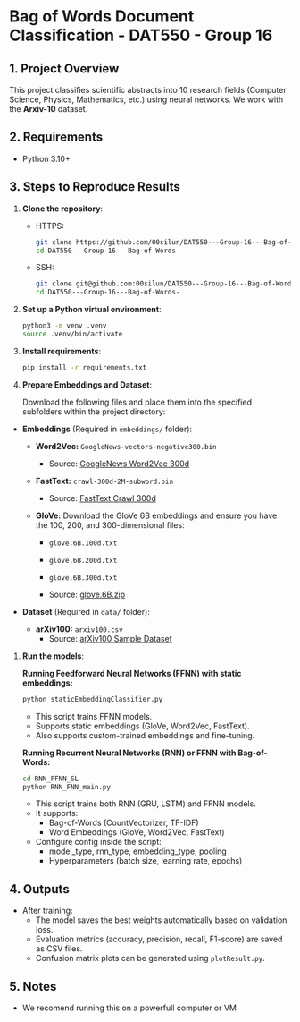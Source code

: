 # Bag of Words Document Classification - DAT550 - Group 16

## 1. Project Overview

This project classifies scientific abstracts into 10 research fields (Computer Science, Physics, Mathematics, etc.) using neural networks. We work with the **Arxiv-10** dataset.

## 2. Requirements

- Python 3.10+

## 3. Steps to Reproduce Results

1. **Clone the repository**:

   - HTTPS:

     ```bash
     git clone https://github.com/00silun/DAT550---Group-16---Bag-of-Words-.git
     cd DAT550---Group-16---Bag-of-Words-
     ```

   - SSH:
     ```bash
     git clone git@github.com:00silun/DAT550---Group-16---Bag-of-Words-.git
     cd DAT550---Group-16---Bag-of-Words-
     ```

2. **Set up a Python virtual environment**:

   ```bash
   python3 -m venv .venv
   source .venv/bin/activate
   ```

3. **Install requirements**:

   ```bash
   pip install -r requirements.txt
   ```

4. **Prepare Embeddings and Dataset**:

   Download the following files and place them into the specified subfolders within the project directory:

- **Embeddings** (Required in `embeddings/` folder):

  - **Word2Vec:** `GoogleNews-vectors-negative300.bin`
    - Source: [GoogleNews Word2Vec 300d](https://drive.google.com/file/d/0B7XkCwpI5KDYNlNUTTlSS21pQmM/edit?resourcekey=0-wjGZdNAUop6WykTtMip30g)
  - **FastText:** `crawl-300d-2M-subword.bin`
    - Source: [FastText Crawl 300d](https://fasttext.cc/docs/en/english-vectors.html)
  - **GloVe:** Download the GloVe 6B embeddings and ensure you have the 100, 200, and 300-dimensional files:

    - `glove.6B.100d.txt`
    - `glove.6B.200d.txt`
    - `glove.6B.300d.txt`

    - Source: [glove.6B.zip](https://nlp.stanford.edu/projects/glove/)

- **Dataset** (Required in `data/` folder):
  - **arXiv100:** `arxiv100.csv`
    - Source: [arXiv100 Sample Dataset](https://paperswithcode.com/dataset/arxiv-10)

1. **Run the models**:

   **Running Feedforward Neural Networks (FFNN) with static embeddings:**

   ```bash
   python staticEmbeddingClassifier.py
   ```

   - This script trains FFNN models.
   - Supports static embeddings (GloVe, Word2Vec, FastText).
   - Also supports custom-trained embeddings and fine-tuning.

   **Running Recurrent Neural Networks (RNN) or FFNN with Bag-of-Words:**

   ```bash
   cd RNN_FFNN_SL
   python RNN_FNN_main.py
   ```

   - This script trains both RNN (GRU, LSTM) and FFNN models.
   - It supports:
     - Bag-of-Words (CountVectorizer, TF-IDF)
     - Word Embeddings (GloVe, Word2Vec, FastText)
   - Configure config inside the script:
     - model_type, rnn_type, embedding_type, pooling
     - Hyperparameters (batch size, learning rate, epochs)

## 4. Outputs

- After training:
  - The model saves the best weights automatically based on validation loss.
  - Evaluation metrics (accuracy, precision, recall, F1-score) are saved as CSV files.
  - Confusion matrix plots can be generated using `plotResult.py`.

## 5. Notes

- We recomend running this on a powerfull computer or VM
